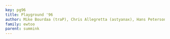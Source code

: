 ```yaml
---
key: pg96
title: Playground '96
author: Mike Bourdaa (traP), Chris Allegretta (astyanax), Hans Peterson (Nogard), & Valerie Kelley (vallie)
family: ewtoo
parent: summink
---
```

